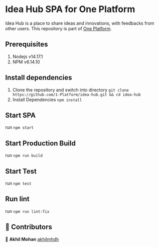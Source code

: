 # Idea Hub SPA for One Platform

Idea Hub is a place to share ideas and innovations, with feedbacks from other users. This repository is part of [One Platform](https://github.com/1-Platform/one-platform).

## Prerequisites

1. Nodejs v14.17.1
2. NPM v6.14.10

## Install dependencies

1. Clone the repository and switch into directory
   `git clone https://github.com/1-Platform/idea-hub.git && cd idea-hub`
2. Install Dependencies
   `npm install`

## Start SPA

run `npm start`

## Start Production Build

run `npm run build`

## Start Test

run `npm test`

## Run lint

run `npm run lint:fix`

## 🤝 Contributors

👤 **Akhil Mohan** [akhilmhdh](https://github.com/akhilmhdh)

